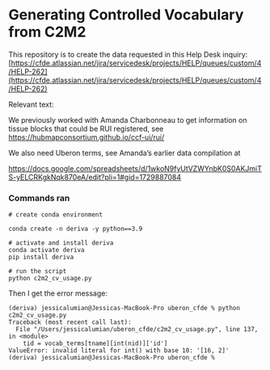 # Generating Controlled Vocabulary from C2M2
This repository is to create the data requested in this Help Desk inquiry: [https://cfde.atlassian.net/jira/servicedesk/projects/HELP/queues/custom/4/HELP-262](https://cfde.atlassian.net/jira/servicedesk/projects/HELP/queues/custom/4/HELP-262)

Relevant text:

We previously worked with Amanda Charbonneau to get information on tissue blocks that could be RUI registered, see https://hubmapconsortium.github.io/ccf-ui/rui/  

We also need Uberon terms, see Amanda’s earlier data compilation at 

https://docs.google.com/spreadsheets/d/1wkoN9fyUtVZWYnbK0S0AKJmiTS-yELCRKgkNqk870eA/edit?pli=1#gid=1729887084 

### Commands ran

```
# create conda environment

conda create -n deriva -y python==3.9

# activate and install deriva
conda activate deriva
pip install deriva

# run the script
python c2m2_cv_usage.py
```

Then I get the error message:

```
(deriva) jessicalumian@Jessicas-MacBook-Pro uberon_cfde % python c2m2_cv_usage.py
Traceback (most recent call last):
  File "/Users/jessicalumian/uberon_cfde/c2m2_cv_usage.py", line 137, in <module>
    tid = vocab_terms[tname][int(nid)]['id']
ValueError: invalid literal for int() with base 10: '[16, 2]'
(deriva) jessicalumian@Jessicas-MacBook-Pro uberon_cfde %
```
